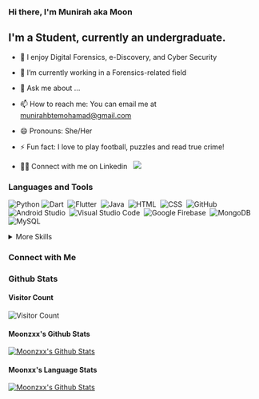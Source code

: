 ### Hi there, I'm Munirah aka Moon

## I'm a Student, currently an undergraduate.



- 🔭 I enjoy Digital Forensics, e-Discovery, and Cyber Security
- 🌱 I’m currently working in a Forensics-related field

- 💬 Ask me about ...
- 📫 How to reach me: You can email me at munirahbtemohamad@gmail.com
- 😄 Pronouns: She/Her
- ⚡ Fun fact: I love to play football, puzzles and read true crime!
- 🤝🏻 Connect with me on Linkedin &nbsp; <a href="https://www.linkedin.com/in/munirah-bte-mohamad/"><img src="https://img.shields.io/badge/-Munirah%20Mohamad-0077B5?style=flat&logo=Linkedin&logoColor=white"/></a>





### Languages and Tools

![Python](https://img.shields.io/badge/Code-Python-informational?style=flat&logo=python&logoColor=white&color=2bbc8a)
![Dart](https://img.shields.io/badge/-Dart-05122A?style=flat&logo=Dart&logoColor=007ACC)&nbsp;
![Flutter](https://img.shields.io/badge/-Flutter-05122A?style=flat&logo=Flutter&logoColor=007ACC)&nbsp;
![Java](https://img.shields.io/badge/-Java-05122A?style=flat&logo=Java&logoColor=FFA518)&nbsp;
![HTML](https://img.shields.io/badge/-HTML-05122A?style=flat&logo=HTML5)&nbsp;
![CSS](https://img.shields.io/badge/-CSS-05122A?style=flat&logo=CSS3&logoColor=1572B6)&nbsp;
![GitHub](https://img.shields.io/badge/-GitHub-05122A?style=flat&logo=github)&nbsp;
![Android Studio](https://img.shields.io/badge/-Android%20Studio-05122A?style=flat&logo=android-studio)&nbsp;
![Visual Studio Code](https://img.shields.io/badge/-Visual%20Studio%20Code-05122A?style=flat&logo=visual-studio-code&logoColor=007ACC)&nbsp;
![Google Firebase](https://img.shields.io/badge/-Google%20Firebase-05122A?style=flat&logo=firebase)&nbsp;
![MongoDB](https://img.shields.io/badge/-MongoDB-05122A?style=flat&logo=mongodb)&nbsp;
![MySQL](https://img.shields.io/badge/-MySQL-05122A?style=flat&logo=mySQL)&nbsp;


<details>
<summary> More Skills</summary>
![](https://img.shields.io/badge/Tools-GitHub-informational?style=flat&logo=GitHub&logoColor=white&color=4AB197)
</details>


### Connect with Me







### Github Stats



#### Visitor Count

![Visitor Count](https://profile-counter.glitch.me/Moonzxx/count.svg)

#### Moonzxx's Github Stats

[![Moonzxx's Github Stats](https://github-readme-stats.vercel.app/api?username=Moonzxx&show_icons=true&hide_border=true&count_private=true&include_all_commits=true&theme=radical)](https://github-readme-stats.vercel.app/api?username=Moonzxx&show_icons=true&hide_border=true&count_private=true&include_all_commits=true&theme=radical)

#### Moonxx's Language Stats

[![Moonzxx's Github Stats](https://github-readme-stats.vercel.app/api/top-langs/?username=Moonzxx&layout=compact&theme=radical)](https://github-readme-stats.vercel.app/api?username=Moonzxx&show_icons=true&hide_border=true&count_private=true&include_all_commits=true&theme=radical)







